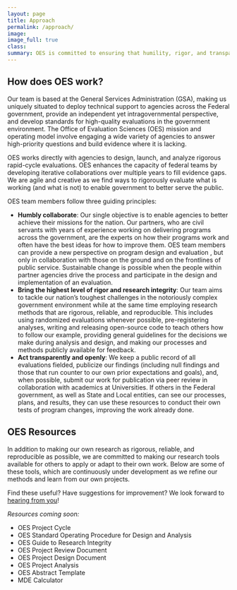 ```yaml
---
layout: page
title: Approach
permalink: /approach/
image:
image_full: true
class:
summary: OES is committed to ensuring that humility, rigor, and transparency are at the foundation of our work.
---
```

## How does OES work? 

Our team is based at the General Services Administration (GSA), making us uniquely situated to deploy technical support to agencies across the Federal government, provide an independent yet intragovernmental perspective, and develop standards for high-quality evaluations in the government environment. The Office of Evaluation Sciences (OES) mission and operating model involve engaging a wide variety of agencies to answer high-priority questions and build evidence where it is lacking. 

OES works directly with agencies to design, launch, and analyze rigorous rapid-cycle evaluations. OES enhances the capacity of federal teams by developing iterative collaborations over multiple years to fill evidence gaps. We are agile and creative as we find ways to rigorously evaluate what is working (and what is not) to enable government to better serve the public.

OES team members follow three guiding principles:
  - <b>Humbly collaborate</b>: Our single objective is to enable agencies to better achieve their missions for the nation. Our partners, who are civil servants with years of experience working on delivering programs across the government, are the experts on how their programs work and often have the best ideas for how to improve them. OES team members can provide a new perspective on program design and evaluation , but only in collaboration with those on the ground and on the frontlines of public service. Sustainable change is possible when the people within partner agencies drive the process and participate in the design and implementation of an evaluation. 
  - <b>Bring the highest level of rigor and research integrity</b>: Our team aims to tackle our nation’s toughest challenges in the notoriously complex government environment while at the same time employing research methods that are rigorous, reliable, and reproducible.  This includes using randomized evaluations whenever possible, pre-registering analyses, writing and releasing open-source code to teach others how to follow  our example, providing general guidelines for the decisions we make during analysis and design, and making our processes and methods publicly available for feedback.  
  - <b>Act transparently and openly</b>: We keep a public record of all evaluations fielded, publicize our findings (including null findings and those that run counter to our own prior expectations and goals), and, when possible, submit our work for publication via peer review in collaboration with academics at Universities. If others in the Federal government, as well as State and Local entities, can see our processes, plans, and results, they can use these resources to conduct their own tests of program changes, improving the work already done.

## OES Resources 

In addition to making our own research as rigorous, reliable, and reproducible as possible, we are committed to making our research tools available for others to apply or adapt to their own work. Below are some of these tools, which are continuously under development as we refine our methods and learn from our own projects. 

Find these useful? Have suggestions for improvement? We look forward to <a href="mailto:oes@gsa.gov?subject=Approach">hearing from you</a>! 

<i>Resources coming soon:</i>

  - OES Project Cycle
  - OES Standard Operating Procedure for Design and Analysis
  - OES Guide to Research Integrity
  - OES Project Review Document
  - OES Project Design Document
  - OES Project Analysis
  - OES Abstract Template
  - MDE Calculator
